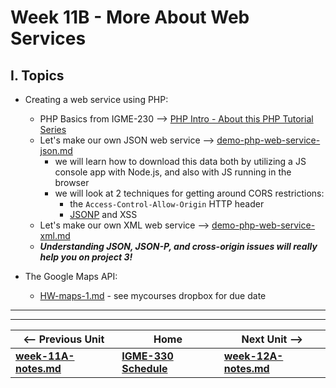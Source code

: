 # Week 11B - More About Web Services

## I. Topics
- Creating a web service using PHP:
  - PHP Basics from IGME-230 --> [PHP Intro - About this PHP Tutorial Series](https://github.com/tonethar/IGME-230-Master/blob/master/notes/php-0.md)
  - Let's make our own JSON web service --> [demo-php-web-service-json.md](https://github.com/tonethar/IGME-330-Master/blob/master/notes/demo-php-web-service-json.md)
    - we will learn how to download this data both by utilizing a JS console app with Node.js, and also with JS running in the browser
    - we will look at 2 techniques for getting around CORS restrictions:
      - the `Access-Control-Allow-Origin` HTTP header
      - [JSONP](https://en.wikipedia.org/wiki/JSONP) and XSS
  - Let's make our own XML web service --> [demo-php-web-service-xml.md](https://github.com/tonethar/IGME-330-Master/blob/master/notes/demo-php-web-service-xml.md)
  - ***Understanding JSON, JSON-P, and cross-origin issues will really help you on project 3!***

- The Google Maps API:
  - [HW-maps-1.md](https://github.com/tonethar/IGME-330-Master/blob/master/notes/HW-maps-1.md) - see mycourses dropbox for due date

<hr><hr>

| <-- Previous Unit | Home | Next Unit -->
| --- | --- | --- 
| [**week-11A-notes.md**](week-11A-notes.md)     |  [**IGME-330 Schedule**](../schedule.md) | [**week-12A-notes.md**](week-12A-notes.md)

